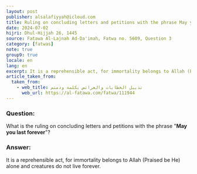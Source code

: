 ```yaml
---
layout: post
publisher: alsalafiyyah@icloud.com
title: Ruling on concluding letters and petitions with the phrase May you last forever
date: 2024-07-02
hijri: Dhul-Hijjah 26, 1445
source: Fatawa Al-Lajnah Ad-Da'imah, Fatwa no. 5609, Question 3
category: [fatwas]
note: true
group9: true
locale: en
lang: en
excerpt: It is a reprehensible act, for immortality belongs to Allah (Praised be He) alone and creatures do not live forever.
article_taken_from: 
  taken_from:
    - web_title: تذييل الخطابات والعرائض بكلمة ودمتم
      web_url: https://al-fatawa.com/fatwa/111944
---
```


### Question: 
What is the ruling on concluding letters and petitions with the phrase "**May you last forever**"?

### Answer: 
It is a reprehensible act, for immortality belongs to Allah (Praised be He) alone and creatures do not live forever. 

